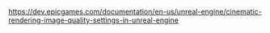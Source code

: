 https://dev.epicgames.com/documentation/en-us/unreal-engine/cinematic-rendering-image-quality-settings-in-unreal-engine
